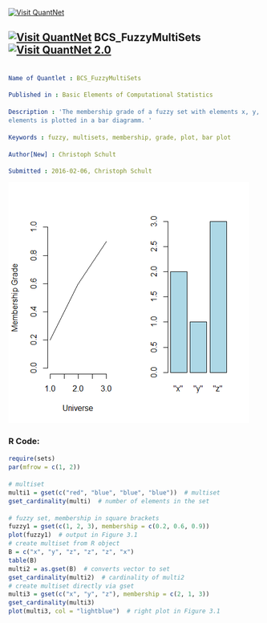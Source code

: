 
[<img src="https://github.com/QuantLet/Styleguide-and-FAQ/blob/master/pictures/banner.png" width="888" alt="Visit QuantNet">](http://quantlet.de/)

## [<img src="https://github.com/QuantLet/Styleguide-and-FAQ/blob/master/pictures/qloqo.png" alt="Visit QuantNet">](http://quantlet.de/) **BCS_FuzzyMultiSets** [<img src="https://github.com/QuantLet/Styleguide-and-FAQ/blob/master/pictures/QN2.png" width="60" alt="Visit QuantNet 2.0">](http://quantlet.de/)

```yaml

Name of Quantlet : BCS_FuzzyMultiSets

Published in : Basic Elements of Computational Statistics

Description : 'The membership grade of a fuzzy set with elements x, y, z is plotted. The number of
elements is plotted in a bar diagramm. '

Keywords : fuzzy, multisets, membership, grade, plot, bar plot

Author[New] : Christoph Schult

Submitted : 2016-02-06, Christoph Schult

```

![Picture1](BCS_FuzzyMultiSets.png)


### R Code:
```r
require(sets)
par(mfrow = c(1, 2))

# multiset
multi1 = gset(c("red", "blue", "blue", "blue"))  # multiset
gset_cardinality(multi)  # number of elements in the set

# fuzzy set, membership in square brackets
fuzzy1 = gset(c(1, 2, 3), membership = c(0.2, 0.6, 0.9))
plot(fuzzy1)  # output in Figure 3.1
# create multiset from R object
B = c("x", "y", "z", "z", "z", "x")
table(B)
multi2 = as.gset(B)  # converts vector to set
gset_cardinality(multi2)  # cardinality of multi2
# create multiset directly via gset
multi3 = gset(c("x", "y", "z"), membership = c(2, 1, 3))
gset_cardinality(multi3)
plot(multi3, col = "lightblue")  # right plot in Figure 3.1
```
